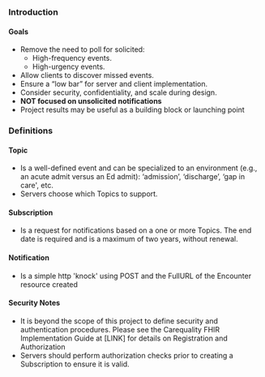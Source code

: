 <!-- index.md {% comment %}
*****************************************************************************************
*                            WARNING: DO NOT EDIT THIS FILE                             *
*                                                                                       *
* This file is generated by SUSHI. Any edits you make to this file will be overwritten. *
*                                                                                       *
* To change the contents of this file, edit the original source file at:                *
* ig-data/input/pagecontent/index.md                                                    *
*****************************************************************************************
{% endcomment %} -->
### Introduction
#### Goals
* Remove the need to poll for solicited:
  *  High-frequency events.
  *  High-urgency events.
* Allow clients to discover missed events.
* Ensure a “low bar” for server and client implementation.
* Consider security, confidentiality, and scale during design.
* **NOT focused on unsolicited notifications**
* Project results may be useful as a building block or launching point

### Definitions
#### Topic
* Is a well-defined event and can be specialized to an environment (e.g., an acute admit versus an Ed admit): ‘admission’, ‘discharge’, ‘gap in care', etc.
* Servers choose which Topics to support.

#### Subscription
* Is a request for notifications based on a one or more Topics.  The end date is required and is a maximum of two years, without renewal.

#### Notification
* Is a simple http 'knock' using POST and the FullURL of the Encounter resource created

#### Security Notes
* It is beyond the scope of this project to define security and authentication procedures. Please see the Carequality FHIR Implementation Guide at [LINK] for details on Registration and Authorization
* Servers should perform authorization checks prior to creating a Subscription to ensure it is valid.
